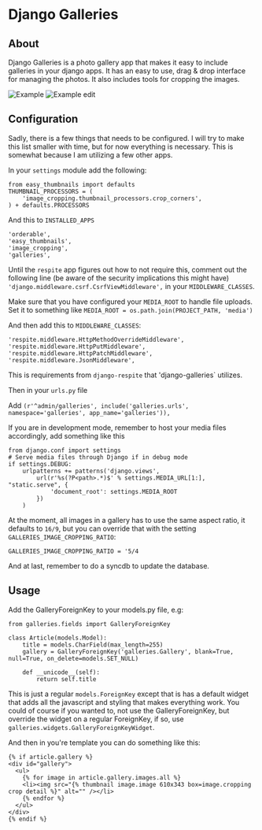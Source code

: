 Django Galleries
=======

About
-----

Django Galleries is a photo gallery app that makes it easy to include galleries in your django apps. 
It has an easy to use, drag & drop interface for managing the photos. It also includes tools for
cropping the images.

![Example](https://github.com/espenhogbakk/django-galleries/raw/master/docs/images/example_gallery.png)
![Example edit](https://github.com/espenhogbakk/django-galleries/raw/master/docs/images/example_gallery_edit.png)

Configuration
-------------

Sadly, there is a few things that needs to be configured. I will try to make this 
list smaller with time, but for now everything is necessary. This is somewhat because 
I am utilizing a few other apps.


In your `settings` module add the following:

    from easy_thumbnails import defaults
    THUMBNAIL_PROCESSORS = (
        'image_cropping.thumbnail_processors.crop_corners',
    ) + defaults.PROCESSORS


And this to `INSTALLED_APPS`

    'orderable',
    'easy_thumbnails',
    'image_cropping',
    'galleries',

Until the `respite` app figures out how to not require this, comment out the following line 
(be aware of the security implications this might have) `'django.middleware.csrf.CsrfViewMiddleware',` 
in your `MIDDLEWARE_CLASSES`.

Make sure that you have configured your `MEDIA_ROOT` to handle file uploads. Set it to something 
like `MEDIA_ROOT = os.path.join(PROJECT_PATH, 'media')`

And then add this to `MIDDLEWARE_CLASSES`:

    'respite.middleware.HttpMethodOverrideMiddleware',
    'respite.middleware.HttpPutMiddleware',
    'respite.middleware.HttpPatchMiddleware',
    'respite.middleware.JsonMiddleware',

This is requirements from `django-respite` that 'django-galleries` utilizes.

Then in your `urls.py` file

Add `(r'^admin/galleries', include('galleries.urls', namespace='galleries', app_name='galleries')),`

If you are in development mode, remember to host your media files accordingly, add something like this

    from django.conf import settings
    # Serve media files through Django if in debug mode
    if settings.DEBUG:
        urlpatterns += patterns('django.views',
            url(r'%s(?P<path>.*)$' % settings.MEDIA_URL[1:], "static.serve", {
                'document_root': settings.MEDIA_ROOT
            })
        )

At the moment, all images in a gallery has to use the same aspect ratio, it defaults to `16/9`, but you
can override that with the setting `GALLERIES_IMAGE_CROPPING_RATIO`:

    GALLERIES_IMAGE_CROPPING_RATIO = '5/4

And at last, remember to do a syncdb to update the database.

Usage
-----

Add the GalleryForeignKey to your models.py file, e.g:

    from galleries.fields import GalleryForeignKey

    class Article(models.Model):
        title = models.CharField(max_length=255)
        gallery = GalleryForeignKey('galleries.Gallery', blank=True, null=True, on_delete=models.SET_NULL)
    
        def __unicode__(self):
            return self.title

This is just a regular `models.ForeignKey` except that is has a default widget that adds all the 
javascript and styling that makes everything work. You could of course if you wanted to, not use the 
GalleryForeignKey, but override the widget on a regular ForeignKey, if so, use `galleries.widgets.GalleryForeignKeyWidget`.

And then in you're template you can do something like this:

    {% if article.gallery %}
    <div id="gallery">
      <ul>
        {% for image in article.gallery.images.all %}
        <li><img src="{% thumbnail image.image 610x343 box=image.cropping crop detail %}" alt="" /></li>
        {% endfor %}
      </ul>
    </div>
    {% endif %}